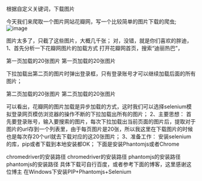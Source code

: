 
根据自定义关键词，下载图片

今天我们来爬取一个图片网站花瓣网，写一个比较简单的图片下载的爬虫;    
![image](https://github.com/xiangge93/huaban/raw/master/images/迪丽热巴.png)

图片太多了，只截了这些图片，大概几千张；
对，没错，就是你们喜欢的胖迪，
1、首先分析一下花瓣网图片的加载方式
打开花瓣网首页，搜索“迪丽热巴”，

第一页加载的20张图片
第一页加载的20张图片

下拉加载出第二页的图片时弹出登录框，只有登录账号才可以继续加载后面的所有图片；


第二页加载的20张图片
第二页加载的20张图片

可以看出，花瓣网的图片加载是异步加载的方式，这时我们可以选择selenium模拟登录网页模仿浏览器的操作不断的下拉加载出所有的图片；
2、主要思想：
首先要登录账号，输入要搜索的图片，每次下拉加载出当前页面的图片后，提取对于图片的url存到一个列表里，由于每页图片是20张，所以我这里在下载图片的时候也是每次存20个url就去下载对应的这20张图片；
3、准备工作：
安装selenium的库，pip或者下载到本地安装都OK；
下面是安装Phantomjs或者Chrome

chromedriver的安装路径
chromedriver的安装路径
phantomjs的安装路径
phantomjs的安装路径
具体下载可自行百度，或者参考下面的博客，这里感谢这位博主
在Windows下安装PIP+Phantomjs+Selenium
